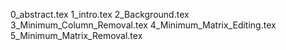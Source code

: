 0_abstract.tex
1_intro.tex
2_Background.tex
3_Minimum_Column_Removal.tex
4_Minimum_Matrix_Editing.tex
5_Minimum_Matrix_Removal.tex